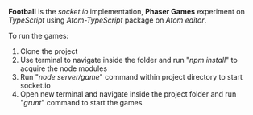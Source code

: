 **Football** is the _socket.io_ implementation, __Phaser Games__ experiment on *TypeScript* using _Atom-TypeScript_ package on _Atom editor_.

To run the games:
1. Clone the project
2. Use terminal to navigate inside the folder and run "_npm install_" to acquire the node modules
3. Run "_node server/game_" command within project directory to start socket.io
4. Open new terminal and navigate inside the project folder and run "_grunt_" command to start the games
